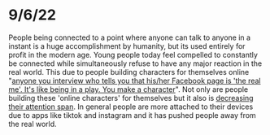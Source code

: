 # 9/6/22

People being connected to a point where anyone can talk to anyone in a instant is a huge accomplishment by humanity, but its used entirely for profit in the modern age. Young people today feel compelled to constantly be connected while simultaneously refuse to have any major reaction in the real world. This due to people building characters for themselves online "[anyone you interview who tells you that his/her Facebook page is 'the real me'. It's like being in a play. You make a character](https://files.gitbook.com/v0/b/gitbook-x-prod.appspot.com/o/spaces%2FOuC4c73Ny9CUQ3bU0vPq%2Fuploads%2F6eaXTGKUXyVFa06EZ6C1%2FRereading%20America.pdf?alt=media\&token=436dc55f-a77b-42b5-b676-71176e0d5e71)". Not only are people building these 'online characters' for themselves but it also is [decreasing their attention span](https://d1wqtxts1xzle7.cloudfront.net/37070211/The\_Bedan\_Journal\_of\_Psychology\_2015\_Volume\_I-with-cover-page-v2.pdf?Expires=1662487650\&Signature=P\~jLlDk-pLEn9kKeHL6GT9KeHgnSkGlj5VKNqhQR8JM3as70RfjPSZk3GpyQjr2-tvNHzZxX2wCoos4Cb1\~kKb8992ste2Ct9qKjqLL3\~H8zyaRokW3QePxz3i3vgDuSt2D\~ZLEorZrWc0XRkpYmLnivyW0wEbiwWXsJJ-qAQvLUZ-RhJJTHo2wYoE\~ghjACII0IVrkRPQSdy8x3g2sRN0D91ZNAaTAVBfaAwEmiUW1bY0n-3Gczgzv6RCphaVLTxNmleRF5uGBWF0jp9hnCyrBdUM-6CTzgaPpwuKg0\~iHgN6BPPFUZBUo3bx2qkUg6WBUSWjcvcwD5-F2B4rpjog\_\_\&Key-Pair-Id=APKAJLOHF5GGSLRBV4ZA#page=191). In general people are more attached to their devices due to apps like tiktok and instagram and it has pushed people away from the real world.
